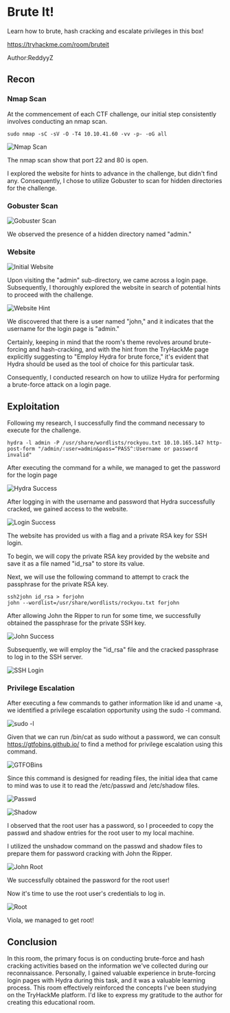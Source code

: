 # Brute It!
Learn how to brute, hash cracking and escalate privileges in this box!

https://tryhackme.com/room/bruteit

Author:ReddyyZ

## Recon
### Nmap Scan
At the commencement of each CTF challenge, our initial step consistently involves conducting an nmap scan.

```
sudo nmap -sC -sV -O -T4 10.10.41.60 -vv -p- -oG all
```

![Nmap Scan](/THM/BruteIt/images/Nmap.PNG)

The nmap scan show that port 22 and 80 is open.

I explored the website for hints to advance in the challenge, but didn't find any. Consequently, I chose to utilize Gobuster to scan for hidden directories for the challenge.

### Gobuster Scan
![Gobuster Scan](/THM/BruteIt/images/Gobuster.PNG)

We observed the presence of a hidden directory named "admin."

### Website
![Initial Website](/THM/BruteIt/images/LoginPage.PNG)

Upon visiting the "admin" sub-directory, we came across a login page. Subsequently, I thoroughly explored the website in search of potential hints to proceed with the challenge.

![Website Hint](/THM/BruteIt/images/Login.PNG)

We discovered that there is a user named "john," and it indicates that the username for the login page is "admin."

Certainly, keeping in mind that the room's theme revolves around brute-forcing and hash-cracking, and with the hint from the TryHackMe page explicitly suggesting to "Employ Hydra for brute force," it's evident that Hydra should be used as the tool of choice for this particular task.

Consequently, I conducted research on how to utilize Hydra for performing a brute-force attack on a login page.

## Exploitation
Following my research, I successfully find the command necessary  to execute for the challenge.
```
hydra -l admin -P /usr/share/wordlists/rockyou.txt 10.10.165.147 http-post-form "/admin/:user=admin&pass=^PASS^:Username or password invalid"
```

After executing the command for a while, we managed to get the password for the login page

![Hydra Success](/THM/BruteIt/images/HydraSuccess.PNG)

After logging in with the username and password that Hydra successfully cracked, we gained access to the website.

![Login Success](/THM/BruteIt/images/LoginSuccess.PNG)

The website has provided us with a flag and a private RSA key for SSH login.

To begin, we will copy the private RSA key provided by the website and save it as a file named "id_rsa" to store its value.

Next, we will use the following command to attempt to crack the passphrase for the private RSA key.

```
ssh2john id_rsa > forjohn
john --wordlist=/usr/share/wordlists/rockyou.txt forjohn
```

After allowing John the Ripper to run for some time, we successfully obtained the passphrase for the private SSH key.

![John Success](/THM/BruteIt/images/JohnSuccess.PNG)

Subsequently, we will employ the "id_rsa" file and the cracked passphrase to log in to the SSH server.

![SSH Login](/THM/BruteIt/images/LoginSSH.PNG)

### Privilege Escalation
After executing a few commands to gather information like id and uname -a, we identified a privilege escalation opportunity using the sudo -l command.

![sudo -l](/THM/BruteIt/images/PrivEsc.PNG)

Given that we can run /bin/cat as sudo without a password, we can consult https://gtfobins.github.io/ to find a method for privilege escalation using this command.

![GTFOBins](/THM/BruteIt/images/SudoCat.PNG)

Since this command is designed for reading files, the initial idea that came to mind was to use it to read the /etc/passwd and /etc/shadow files.

![Passwd](/THM/BruteIt/images/Passwd.PNG)

![Shadow](/THM/BruteIt/images/Shadow.PNG)

I observed that the root user has a password, so I proceeded to copy the passwd and shadow entries for the root user to my local machine.

I utilized the unshadow command on the passwd and shadow files to prepare them for password cracking with John the Ripper.

![John Root](/THM/BruteIt/images/JohnRoot.PNG)

We successfully obtained the password for the root user! 

Now it's time to use the root user's credentials to log in.

![Root](/THM/BruteIt/images/root.PNG)

Viola, we managed to get root!

## Conclusion
In this room, the primary focus is on conducting brute-force and hash cracking activities based on the information we've collected during our reconnaissance. Personally, I gained valuable experience in brute-forcing login pages with Hydra during this task, and it was a valuable learning process. This room effectively reinforced the concepts I've been studying on the TryHackMe platform. I'd like to express my gratitude to the author for creating this educational room.